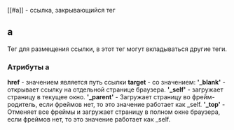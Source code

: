 [[#a]] - ссылка, закрывающийся тег
## a
Тег для размещения ссылки, в этот тег могут вкладываться другие теги.
### Атрибуты a
**href** - значением является путь ссылки
**target** - со значением:
**'_blank'** - открывает ссылку на отдельной странице браузера.
**'_self'** - загружает страницу в текущее окно.
**'_parent'** - Загружает страницу во фрейм-родитель, если фреймов нет, то это значение работает как _self.
**'_top'** - Отменяет все фреймы и загружает страницу в полном окне браузера, если фреймов нет, то это значение работает как _self.

